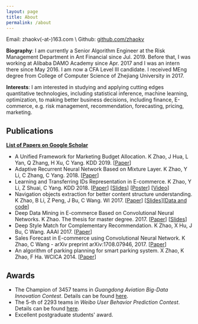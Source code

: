 ```yaml
---
layout: page
title: About
permalink: /about
---
```


Email: zhaokv(-at-)163.com \\
Github: [github.com/zhaokv](https://github.com/zhaokv)

**Biography**: I am currently a Senior Algorithm Engineer at the Risk Management Department in Ant Financial since Jul. 2019. Before that, I was working at Alibaba DAMO Academy since Apr. 2017 and I was an intern there since May 2016. I am now a CFA Level III candidate. I received MEng degree from College of Computer Science of Zhejiang University in 2017. 

**Interests**: I am interested in studying and applying cutting edges quantitative technologies, including statistical inference, machine learning, optimization, to making better business decisions, including finance, E-commerce, e.g. risk management, recommendation, forecasting, pricing, marketing. 

## Publications
[**List of Papers on Google Scholar**](https://scholar.google.com/citations?user=fm2rVwsAAAAJ)

- A Unified Framework for Marketing Budget Allocation. K Zhao, J Hua, L Yan, Q Zhang, H Xu, C Yang. KDD 2019. [[Paper](https://arxiv.org/abs/1902.01128)]
- Adaptive Recurrent Neural Network Based on Mixture Layer. K Zhao, Y Li, C Zhang, C Yang. 2018. [[Paper](https://arxiv.org/abs/1801.08094)]
- Learning and Transferring IDs Representation in E-commerce. K Zhao, Y Li, Z Shuai, C Yang. KDD 2018. [[Paper](https://dl.acm.org/citation.cfm?id=3219855)] [[Slides](/assets/doc/kdd18_slides.pdf)] [[Poster](/assets/doc/kdd18_poster.pdf)] [[Video](https://www.kdd.org/kdd2018/accepted-papers/view/learning-and-transferring-ids-representation-in-e-commerce)]
- Navigation objects extraction for better content structure understanding. K Zhao, B Li, Z Peng, J Bu, C Wang. WI 2017. [[Paper](https://dl.acm.org/citation.cfm?id=3106437)] [[Slides](/assets/doc/WI17.pptx)][[Data and code](https://github.com/zhaokv/Navigation-Objects-Extraction)]
- Deep Data Mining in E-commerce Based on Convolutional Neural Networks. K Zhao. The thesis for  master degree. 2017. [[Paper](/assets/doc/master_thesis.pdf)] [[Slides](/assets/doc/master_slides.pptx)]
- Deep Style Match for Complementary Recommendation. K Zhao, X Hu, J Bu, C Wang. AAAI 2017. [[Paper](https://www.aaai.org/ocs/index.php/WS/AAAIW17/paper/viewPaper/15069)]
- Sales Forecast in E-commerce using Convolutional Neural Network. K Zhao, C Wang - arXiv preprint arXiv:1708.07946, 2017. [[Paper](https://arxiv.org/abs/1708.07946)]
- An algorithm of parking planning for smart parking system. X Zhao, K Zhao, F Ha. WCICA 2014. [[Paper](https://arxiv.org/abs/1708.07932)]

## Awards
- The Champion of 3457 teams in  *Guangdong Aviation Big-Data Innovation Contest*. Details can be found [here](/data_mining/2016/12/guangdong-champion.html).
- The 5-th of 2293 teams in *Weibo User Behavior Prediction Contest*. Details can be found [here](/assets/doc/Weibo_SeaSide_v2.pptx).
- Excellent postgraduate students' award. 
